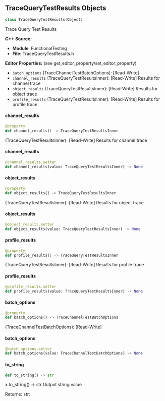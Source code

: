 ## TraceQueryTestResults Objects

```python
class TraceQueryTestResults(Object)
```

Trace Query Test Results

**C++ Source:**

- **Module**: FunctionalTesting
- **File**: TraceQueryTestResults.h

**Editor Properties:** (see get_editor_property/set_editor_property)

- ``batch_options`` (TraceChannelTestBatchOptions):  [Read-Write]
- ``channel_results`` (TraceQueryTestResultsInner):  [Read-Write] Results for channel trace
- ``object_results`` (TraceQueryTestResultsInner):  [Read-Write] Results for object trace
- ``profile_results`` (TraceQueryTestResultsInner):  [Read-Write] Results for profile trace

<a id="unreal.TraceQueryTestResults.channel_results"></a>

#### channel_results

```python
@property
def channel_results() -> TraceQueryTestResultsInner
```

(TraceQueryTestResultsInner):  [Read-Write] Results for channel trace

<a id="unreal.TraceQueryTestResults.channel_results"></a>

#### channel_results

```python
@channel_results.setter
def channel_results(value: TraceQueryTestResultsInner) -> None
```

<a id="unreal.TraceQueryTestResults.object_results"></a>

#### object_results

```python
@property
def object_results() -> TraceQueryTestResultsInner
```

(TraceQueryTestResultsInner):  [Read-Write] Results for object trace

<a id="unreal.TraceQueryTestResults.object_results"></a>

#### object_results

```python
@object_results.setter
def object_results(value: TraceQueryTestResultsInner) -> None
```

<a id="unreal.TraceQueryTestResults.profile_results"></a>

#### profile_results

```python
@property
def profile_results() -> TraceQueryTestResultsInner
```

(TraceQueryTestResultsInner):  [Read-Write] Results for profile trace

<a id="unreal.TraceQueryTestResults.profile_results"></a>

#### profile_results

```python
@profile_results.setter
def profile_results(value: TraceQueryTestResultsInner) -> None
```

<a id="unreal.TraceQueryTestResults.batch_options"></a>

#### batch_options

```python
@property
def batch_options() -> TraceChannelTestBatchOptions
```

(TraceChannelTestBatchOptions):  [Read-Write]

<a id="unreal.TraceQueryTestResults.batch_options"></a>

#### batch_options

```python
@batch_options.setter
def batch_options(value: TraceChannelTestBatchOptions) -> None
```

<a id="unreal.TraceQueryTestResults.to_string"></a>

#### to_string

```python
def to_string() -> str
```

x.to_string() -> str
Output string value

Returns:
    str:

<a id="unreal.BehaviorTreeFactory"></a>